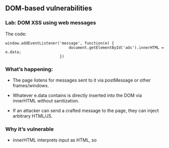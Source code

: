 ## DOM-based vulnerabilities

### Lab: DOM XSS using web messages


The code:

```
window.addEventListener('message', function(e) {
                            document.getElementById('ads').innerHTML = e.data;
                        })

```

### What’s happening:

- The page listens for messages sent to it via postMessage or other frames/windows.

- Whatever e.data contains is directly inserted into the DOM via innerHTML without sanitization.

- If an attacker can send a crafted message to the page, they can inject arbitrary HTML/JS.

### Why it’s vulnerable
- innerHTML interprets input as HTML, so <script> or event handlers (like onerror) will execute.

- The developer has not validated origin (i.e., e.origin) or sanitized e.data.

### Attack Steps
Identify the vulnerable listener:

Look for window.addEventListener('message', ...) in JS.

Check if the callback uses innerHTML or document.write with untrusted data.

Verify there’s no origin check:
